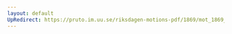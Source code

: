 ```yaml
---
layout: default
UpRedirect: https://pruto.im.uu.se/riksdagen-motions-pdf/1869/mot_1869__fk__24.pdf
---
```

